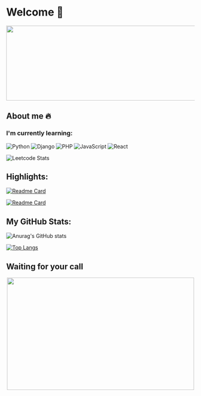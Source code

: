 # Welcome 👋

<div align="center">
  <img src="https://media.giphy.com/media/KpACNEh8jXK2Q/giphy.gif" width="1000" height="200"/>
</div>


## About me 🔥

### I'm currently learning:
![Python](https://img.shields.io/badge/python-3670A0?style=for-the-badge&logo=python&logoColor=ffdd54)   ![Django](https://img.shields.io/badge/django-%23092E20.svg?style=for-the-badge&logo=django&logoColor=white) ![PHP](https://img.shields.io/badge/php-%23777BB4.svg?style=for-the-badge&logo=php&logoColor=white) ![JavaScript](https://img.shields.io/badge/javascript-%23323330.svg?style=for-the-badge&logo=javascript&logoColor=%23F7DF1E) ![React](https://img.shields.io/badge/react-%2320232a.svg?style=for-the-badge&logo=react&logoColor=%2361DAFB)


![Leetcode Stats](https://leetcard.jacoblin.cool/muhtarahmed)

## Highlights:

[![Readme Card](https://github-readme-stats.vercel.app/api/pin/?username=muhtarahmed&repo=muhtarahmed.github.io&theme=jolly&text_color=ffffff&title_color=ffffff&bg_color=5700ff&border_color=ff00d6&icon_color=ff00d6)](https://github.com/anuraghazra/github-readme-stats)

[![Readme Card](https://github-readme-stats.vercel.app/api/pin/?username=muhtarahmed&repo=encrypt_pdf_file&theme=jolly&text_color=ffffff&title_color=ffffff&bg_color=5700ff&border_color=ff00d6&icon_color=ff00d6)](https://github.com/anuraghazra/github-readme-stats)

## My GitHub Stats:

![Anurag's GitHub stats](https://github-readme-stats.vercel.app/api/?username=muhtarahmed&show_icons=true&count_private=true&theme=jolly&text_color=ffffff&title_color=ffffff&bg_color=5700ff&border_color=ff00d6&icon_color=ff00d6)

[![Top Langs](https://github-readme-stats.vercel.app/api/top-langs/?username=muhtarahmed&theme=jolly&text_color=ffffff&title_color=ffffff&bg_color=5700ff&border_color=ff00d6&icon_color=ff00d6)](https://github.com/anuraghazra/github-readme-stats)

## Waiting for your call
<div align="center">
  <img src="https://media.giphy.com/media/l41lVsYDBC0UVQJCE/giphy.gif" width="500" height="300"/>
</div>
<!--
**muhtarahmed/muhtarahmed** is a ✨ _special_ ✨ repository because its `README.md` (this file) appears on your GitHub profile.

Here are some ideas to get you started:

- 🔭 I’m currently working on ...
- 🌱 I’m currently learning ...
- 👯 I’m looking to collaborate on ...
- 🤔 I’m looking for help with ...
- 💬 Ask me about ...
- 📫 How to reach me: ...
- 😄 Pronouns: ...
- ⚡ Fun fact: ...
-->
